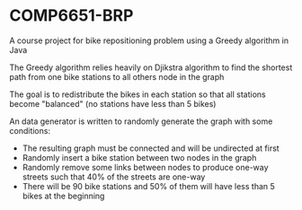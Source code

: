 # COMP6651-BRP
A course project for bike repositioning problem using a Greedy algorithm in Java

The Greedy algorithm relies heavily on Djikstra algorithm to find the shortest path from one bike stations to all others node in the graph

The goal is to redistribute the bikes in each station so that all stations become "balanced" (no stations have less than 5 bikes)

An data generator is written to randomly generate the graph with some conditions:
- The resulting graph must be connected and will be undirected at first
- Randomly insert a bike station between two nodes in the graph
- Randomly remove some links between nodes to produce one-way streets such that 40% of the streets are one-way
- There will be 90 bike stations and 50% of them will have less than 5 bikes at the beginning
